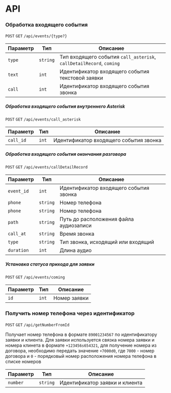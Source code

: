 # API

### Обработка входящего события
`POST` `GET` `/api/events/{type?}`

| Параметр | Тип | Описание |
| ------ | ------ | ------ |
| `type` | `string` | Тип входящего события `call_asterisk`, `callDetailRecord`, `coming` |
| `text` | `int` | Идентификатор входящего события текстовой заявки |
| `call` | `int` | Идентификатор входящего события звонка |

##### Обработка входящего события внутреннего Asterisk
`POST` `GET` `/api/events/call_asterisk`

| Параметр | Тип | Описание |
| ------ | ------ | ------ |
| `call_id` | `int` | Идентификатор входящего события звонка |

##### Обработка входящего события окончания разговора
`POST` `GET` `/api/events/callDetailRecord`

| Параметр | Тип | Описание |
| ------ | ------ | ------ |
| `event_id` | `int` | Идентификатор входящего события звонка |
| `phone` | `string` | Номер телефона |
| `phone` | `string` | Номер телефона |
| `path` | `string` | Путь до расположения файла аудиозаписи |
| `call_at` | `string` | Время звонка |
| `type` | `string` | Тип звонка, исходящий или входящий |
| `duration` | `int` | Длина аудио |

##### Установка статуса прихода для заявки
`POST` `GET` `/api/events/coming`

| Параметр | Тип | Описание |
| ------ | ------ | ------ |
| `id` | `int` | Номер заявки |

### Получить номер телефона через идентификатор
`POST` `GET` `/api/getNumberFromId`

Получает номер телефона в формате `89001234567` по идентификатору заявки и клиента.
Для заявки используется связка номера заявки и номера клинета в формате `+123456s654321`, для получение номера из договора, необходимо передать значение `+7000d0`, где `7000` - номер договора и `0` - порядковый номер расположения номера телефона в списке номеров

| Параметр | Тип | Описание |
| ------ | ------ | ------ |
| `number` | `string` | Идентификатор заявки и клиента |

